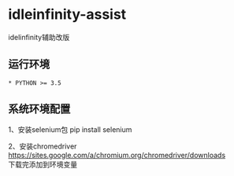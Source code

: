 # idleinfinity-assist
idelinfinity辅助改版
## 运行环境
```
* PYTHON >= 3.5
```
## 系统环境配置
1、安装selenium包
    pip install selenium
    
2、安装chromedriver
   https://sites.google.com/a/chromium.org/chromedriver/downloads   
   下载完添加到环境变量

